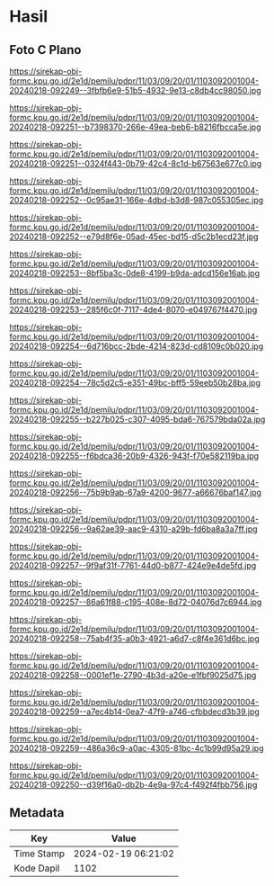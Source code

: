 # Hasil

## Foto C Plano

https://sirekap-obj-formc.kpu.go.id/2e1d/pemilu/pdpr/11/03/09/20/01/1103092001004-20240218-092249--3fbfb6e9-51b5-4932-9e13-c8db4cc98050.jpg

https://sirekap-obj-formc.kpu.go.id/2e1d/pemilu/pdpr/11/03/09/20/01/1103092001004-20240218-092251--b7398370-266e-49ea-beb6-b8216fbcca5e.jpg

https://sirekap-obj-formc.kpu.go.id/2e1d/pemilu/pdpr/11/03/09/20/01/1103092001004-20240218-092251--0324f443-0b79-42c4-8c1d-b67563e677c0.jpg

https://sirekap-obj-formc.kpu.go.id/2e1d/pemilu/pdpr/11/03/09/20/01/1103092001004-20240218-092252--0c95ae31-166e-4dbd-b3d8-987c055305ec.jpg

https://sirekap-obj-formc.kpu.go.id/2e1d/pemilu/pdpr/11/03/09/20/01/1103092001004-20240218-092252--e79d8f6e-05ad-45ec-bd15-d5c2b1ecd23f.jpg

https://sirekap-obj-formc.kpu.go.id/2e1d/pemilu/pdpr/11/03/09/20/01/1103092001004-20240218-092253--8bf5ba3c-0de8-4199-b9da-adcd156e16ab.jpg

https://sirekap-obj-formc.kpu.go.id/2e1d/pemilu/pdpr/11/03/09/20/01/1103092001004-20240218-092253--285f6c0f-7117-4de4-8070-e049767f4470.jpg

https://sirekap-obj-formc.kpu.go.id/2e1d/pemilu/pdpr/11/03/09/20/01/1103092001004-20240218-092254--6d716bcc-2bde-4214-823d-cd8109c0b020.jpg

https://sirekap-obj-formc.kpu.go.id/2e1d/pemilu/pdpr/11/03/09/20/01/1103092001004-20240218-092254--78c5d2c5-e351-49bc-bff5-59eeb50b28ba.jpg

https://sirekap-obj-formc.kpu.go.id/2e1d/pemilu/pdpr/11/03/09/20/01/1103092001004-20240218-092255--b227b025-c307-4095-bda6-767579bda02a.jpg

https://sirekap-obj-formc.kpu.go.id/2e1d/pemilu/pdpr/11/03/09/20/01/1103092001004-20240218-092255--f6bdca36-20b9-4326-943f-f70e582119ba.jpg

https://sirekap-obj-formc.kpu.go.id/2e1d/pemilu/pdpr/11/03/09/20/01/1103092001004-20240218-092256--75b9b9ab-67a9-4200-9677-a66676baf147.jpg

https://sirekap-obj-formc.kpu.go.id/2e1d/pemilu/pdpr/11/03/09/20/01/1103092001004-20240218-092256--9a62ae39-aac9-4310-a29b-fd6ba8a3a7ff.jpg

https://sirekap-obj-formc.kpu.go.id/2e1d/pemilu/pdpr/11/03/09/20/01/1103092001004-20240218-092257--9f9af31f-7761-44d0-b877-424e9e4de5fd.jpg

https://sirekap-obj-formc.kpu.go.id/2e1d/pemilu/pdpr/11/03/09/20/01/1103092001004-20240218-092257--86a61f88-c195-408e-8d72-04076d7c6944.jpg

https://sirekap-obj-formc.kpu.go.id/2e1d/pemilu/pdpr/11/03/09/20/01/1103092001004-20240218-092258--75ab4f35-a0b3-4921-a6d7-c8f4e361d6bc.jpg

https://sirekap-obj-formc.kpu.go.id/2e1d/pemilu/pdpr/11/03/09/20/01/1103092001004-20240218-092258--0001ef1e-2790-4b3d-a20e-e1fbf9025d75.jpg

https://sirekap-obj-formc.kpu.go.id/2e1d/pemilu/pdpr/11/03/09/20/01/1103092001004-20240218-092259--a7ec4b14-0ea7-47f9-a746-cfbbdecd3b39.jpg

https://sirekap-obj-formc.kpu.go.id/2e1d/pemilu/pdpr/11/03/09/20/01/1103092001004-20240218-092259--486a36c9-a0ac-4305-81bc-4c1b99d95a29.jpg

https://sirekap-obj-formc.kpu.go.id/2e1d/pemilu/pdpr/11/03/09/20/01/1103092001004-20240218-092250--d39f16a0-db2b-4e9a-97c4-f492f4fbb756.jpg


## Metadata

| Key        | Value               |
| ---------- | ------------------- |
| Time Stamp | 2024-02-19 06:21:02 |
| Kode Dapil | 1102                |



